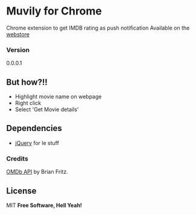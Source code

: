 # Muvily for Chrome
Chrome extension to get IMDB rating as push notification
Available on the [webstore][webstore]
### Version
0.0.0.1

## But how?!!
  - Highlight movie name on webpage
  - Right click
  - Select 'Get Movie details'

## Dependencies
  - [jQuery] for le stuff
  

### Credits
[OMDb API][omdb] by Brian Fritz. 



License
----

MIT **Free Software, Hell Yeah!**

[webstore]:<https://chrome.google.com/webstore/detail/muvily/kpclfefegcdlopmcgjneapjdkdbklkkj>
[omdb]:<https://www.omdbapi.com>
[jQuery]: <http://jquery.com>
[@aminspeaks]: <http://twitter.com/AminSpeaks>


